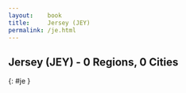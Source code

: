 ```yaml
---
layout:    book
title:     Jersey (JEY)
permalink: /je.html
---
```


## Jersey (JEY) - 0 Regions, 0 Cities
{: #je }






 

